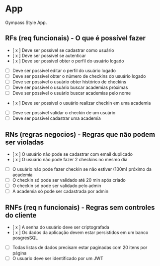 # App

Gympass Style App.

## RFs (req funcionais) - O que é possível fazer
* [ x ] Deve ser possível se cadastrar como usuário
* [ x ] Deve ser possível se autenticar
* [ x ] Deve ser possível obter o perfil do usuário logado
* [  ] Deve ser possível editar o perfil do usuário logado
* [  ] Deve ser possível obter o número de checkins do usuário logado
* [  ] Deve ser possível o usuário obter histórico de checkins
* [  ] Deve ser possível o usuário buscar academias próximas
* [  ] Deve ser possível o usuário buscar academias pelo nome
* [ x ] Deve ser possível o usuário realizar checkin em uma academia
* [  ] Deve ser possível validar o checkin de um usuário
* [  ] Deve ser possível cadastrar uma academia

## RNs (regras negocios) - Regras que não podem ser violadas
* [ x ] O usuário não pode se cadastrar com email duplicado
* [ x ] O usuário não pode fazer 2 checkins no mesmo dia
* [  ] O usuário não pode fazer checkin se não estiver (100m) próximo da academia
* [  ] O checkin só pode ser validado até 20 min após criado
* [  ] O checkin só pode ser validado pelo admin
* [  ] A academia só pode ser cadastrada por admin

## RNFs (req n funcionais) - Regras sem controles do cliente
* [ x ] A senha do usuário deve ser criptografada
* [ x ] Os dados da aplicação devem estar persistidos em um banco posgresSQL
* [  ] Todas listas de dados precisam estar paginadas com 20 itens por página
* [  ] O usuario deve ser identificado por um JWT